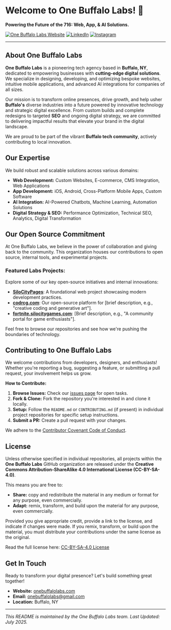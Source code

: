 # Welcome to One Buffalo Labs! 👋

**Powering the Future of the 716: Web, App, & AI Solutions.**

[![One Buffalo Labs Website](https://img.shields.io/badge/Visit_Our_Website-onebuffalolabs.com-blue?style=for-the-badge&logo=vercel)](https://onebuffalolabs.com)
[![LinkedIn](https://img.shields.io/badge/Connect_on_LinkedIn-blue?style=for-the-badge&logo=linkedin)](https://www.linkedin.com/company/one-buffalo-labs)
[![Instagram](https://img.shields.io/badge/Follow_on_Instagram-purple?style=for-the-badge&logo=instagram)](https://www.instagram.com/onebuffalolabs/)

---

## About One Buffalo Labs

**One Buffalo Labs** is a pioneering tech agency based in **Buffalo, NY**, dedicated to empowering businesses with **cutting-edge digital solutions**. We specialize in designing, developing, and optimizing bespoke websites, intuitive mobile applications, and advanced AI integrations for companies of all sizes.

Our mission is to transform online presences, drive growth, and help usher **Buffalo's** diverse industries into a future powered by innovative technology and strategic digital excellence. From custom builds and complete redesigns to targeted **SEO** and ongoing digital strategy, we are committed to delivering impactful results that elevate your brand in the digital landscape.

We are proud to be part of the vibrant **Buffalo tech community**, actively contributing to local innovation.

## Our Expertise

We build robust and scalable solutions across various domains:

-   **Web Development:** Custom Websites, E-commerce, CMS Integration, Web Applications
-   **App Development:** iOS, Android, Cross-Platform Mobile Apps, Custom Software
-   **AI Integration:** AI-Powered Chatbots, Machine Learning, Automation Solutions
-   **Digital Strategy & SEO:** Performance Optimization, Technical SEO, Analytics, Digital Transformation

## Our Open Source Commitment

At One Buffalo Labs, we believe in the power of collaboration and giving back to the community. This organization houses our contributions to open source, internal tools, and experimental projects.

### Featured Labs Projects:

Explore some of our key open-source initiatives and internal innovations:

-   **[SiloCityPages](https://github.com/SiloCityLabs/SiloCityPages)**: A foundational web project showcasing modern development practices.
-   **[codrcg.com](https://github.com/SiloCityLabs/codrcg.com)**: Our open-source platform for [brief description, e.g., "creative coding and generative art"].
-   **[fortnite.silocitygames.com](https://github.com/SiloCityLabs/fortnite.silocitygames.com)**: [Brief description, e.g., "A community portal for game enthusiasts"].

Feel free to browse our repositories and see how we're pushing the boundaries of technology.

## Contributing to One Buffalo Labs

We welcome contributions from developers, designers, and enthusiasts! Whether you're reporting a bug, suggesting a feature, or submitting a pull request, your involvement helps us grow.

**How to Contribute:**

1.  **Browse Issues:** Check our [issues page](https://github.com/OneBuffaloLabs/.github/issues) for open tasks.
2.  **Fork & Clone:** Fork the repository you're interested in and clone it locally.
3.  **Setup:** Follow the `README.md` or `CONTRIBUTING.md` (if present) in individual project repositories for specific setup instructions.
4.  **Submit a PR:** Create a pull request with your changes.

We adhere to the [Contributor Covenant Code of Conduct](https://www.contributor-covenant.org/version/2/1/code_of_conduct.html).

## License

Unless otherwise specified in individual repositories, all projects within the **One Buffalo Labs** GitHub organization are released under the **Creative Commons Attribution-ShareAlike 4.0 International License (CC-BY-SA-4.0)**.

This means you are free to:
-   **Share:** copy and redistribute the material in any medium or format for any purpose, even commercially.
-   **Adapt:** remix, transform, and build upon the material for any purpose, even commercially.

Provided you give appropriate credit, provide a link to the license, and indicate if changes were made. If you remix, transform, or build upon the material, you must distribute your contributions under the same license as the original.

Read the full license here: [CC-BY-SA-4.0 License](https://creativecommons.org/licenses/by-sa/4.0/)

## Get In Touch

Ready to transform your digital presence? Let's build something great together!

-   **Website:** [onebuffalolabs.com](https://onebuffalolabs.com)
-   **Email:** [onebuffalolabs@gmail.com](mailto:onebuffalolabs@gmail.com)
-   **Location:** Buffalo, NY

---

*This README is maintained by the One Buffalo Labs team. Last Updated: July 2025.*
